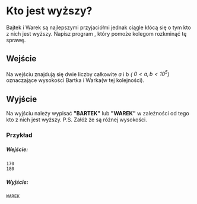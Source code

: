 
# Kto jest wyższy?

Bajtek i Warek są najlepszymi przyjaciółmi jednak ciągle kłócą się o tym kto z nich jest wyższy.
Napisz program , który pomoże kolegom rozkminąć tę sprawę.

## Wejście
Na wejściu znajdują się dwie liczby całkowite $a$ i $b$  *( $0 < a , b < 10^5$)* oznaczające wysokości Bartka i Warka(w tej kolejności).

## Wyjście
Na wyjściu należy wypisać **"BARTEK"** lub **"WAREK"** w zależności od tego kto z nich jest wyższy.
P.S. Załóż że są różnej wysokości.

### Przykład

##### Wejście:
```
170
180
```

##### Wyjście:
```
WAREK
```